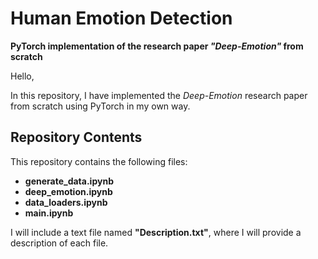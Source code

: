 <!DOCTYPE html>
<html>
<head>
    <title>Human Emotion Detection</title>
</head>
<body>

<h1>Human Emotion Detection</h1>
<p><strong>PyTorch implementation of the research paper <em>"Deep-Emotion"</em> from scratch</strong></p>

<p>Hello,</p>

<p>In this repository, I have implemented the <em>Deep-Emotion</em> research paper from scratch using PyTorch in my own way.</p>

<h2>Repository Contents</h2>
<p>This repository contains the following files:</p>
<ul>
    <li><strong>generate_data.ipynb</strong></li>
    <li><strong>deep_emotion.ipynb</strong></li>
    <li><strong>data_loaders.ipynb</strong></li>
    <li><strong>main.ipynb</strong></li>
</ul>

<p>I will include a text file named <strong>"Description.txt"</strong>, where I will provide a description of each file.</p>

</body>
</html>
